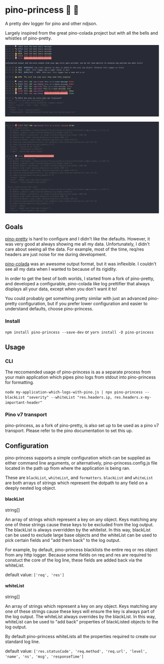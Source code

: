 # pino-princess 👸 💅

A pretty dev logger for pino and other ndjson.

Largely inspired from the great pino-colada project but with all the bells and whistles of pino-pretty.

![Basic Formatting](./media/screenshot1.png)

![Error Formatting](./media//screenshot2.png)

## Goals

[pino-pretty](https://github.com/pinojs/pino-pretty) is hard to configure and I didn't like the defaults. However, it was very good at always showing me all my data. Unfortunately, I didn't care about seeing all the data. For example, most of the time, req/res headers are just noise for me during development.

[pino-colada](https://github.com/lrlna/pino-colada) was an awesome output format, but it was inflexible. I couldn't see all my data when I wanted to because of its rigidity.

In order to get the best of both worlds, I started from a fork of pino-pretty, and developed a configurable, pino-colada like log prettifier that always displays all your data, except when you don't want it to!

You could probably get something pretty similar with just an advanced pino-pretty configuration, but if you prefer lower configuration and easier to understand defaults, choose pino-princess.

### Install

`npm install pino-princess --save-dev`
or
`yarn install -D pino-princess`

## Usage

### CLI

The reccomended usage of pino-princess is as a separate process from your main application which pipes pino logs from stdout into pino-princess for formatting.

`node my-application-which-logs-with-pino.js | npx pino-princess --blackList "severity" --whiteList "res.headers.ip, res.headers.x-my-important-header"`

### Pino v7 transport

pino-princess, as a fork of pino-pretty, is also set up to be used as a pino v7 transport. Please refer to the pino documentation to set this up.

## Configuration

pino-princess supports a simple configuration which can be supplied as either command line arguments, or alternatively, pino-princess.config.js file located in the path up from where the application is being ran.

These are `blackList`, `whiteList`, and `formatters`.
`blackList` and `whiteList` are both arrays of strings which represent the dotpath to any field on a deeply nested log object.
#### blackList
string[]

An array of strings which represent a key on any object. Keys matching any one of these strings cause these keys to be excluded from the log output. The blackList is always overridden by the whitelist. In this way, blackList can be used to exclude large base objects and the whiteList can be used to pick certain fields and "add them back" to the log output.

For example, by default, pino-princess blacklists the entire req or res object from any http logger. Because some fields on req and res are required to constuct the core of the log line, these fields are added back via the whiteList.

default value: `['req', 'res']`

#### whiteList
string[]

An array of strings which represent a key on any object. Keys matching any one of these strings cause these keys will ensure the key is always part of the log output. The whiteList always overrides by the blackList. In this way, whiteList can be used to "add back" properties of blackListed objects to the log output.

By default pino-princess whiteLists all the properties required to create our standard log line.

default value: `['res.statusCode', 'req.method', 'req.url', 'level', 'name', 'ns', 'msg', 'responseTime']`


